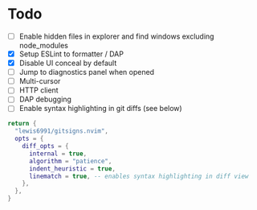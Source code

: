 # Todo

- [ ] Enable hidden files in explorer and find windows excluding node_modules
- [x] Setup ESLint to formatter / DAP
- [x] Disable UI conceal by default
- [ ] Jump to diagnostics panel when opened
- [ ] Multi-cursor
- [ ] HTTP client
- [ ] DAP debugging
- [ ] Enable syntax highlighting in git diffs (see below)

```lua
return {
  "lewis6991/gitsigns.nvim",
  opts = {
    diff_opts = {
      internal = true,
      algorithm = "patience",
      indent_heuristic = true,
      linematch = true, -- enables syntax highlighting in diff view
    },
  },
}
```
